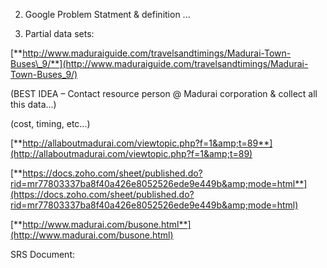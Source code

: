 2. Google Problem Statment &amp; definition ...

3. Partial data sets:

[**http://www.maduraiguide.com/travelsandtimings/Madurai-Town-Buses\_9/**](http://www.maduraiguide.com/travelsandtimings/Madurai-Town-Buses_9/)

(BEST IDEA – Contact resource person @ Madurai corporation &amp; collect all this data...)

(cost, timing, etc...)

[**http://allaboutmadurai.com/viewtopic.php?f=1&amp;t=89**](http://allaboutmadurai.com/viewtopic.php?f=1&amp;t=89)

[**https://docs.zoho.com/sheet/published.do?rid=mr77803337ba8f40a426e8052526ede9e449b&amp;mode=html**](https://docs.zoho.com/sheet/published.do?rid=mr77803337ba8f40a426e8052526ede9e449b&amp;mode=html)

[**http://www.madurai.com/busone.html**](http://www.madurai.com/busone.html)

SRS Document:

